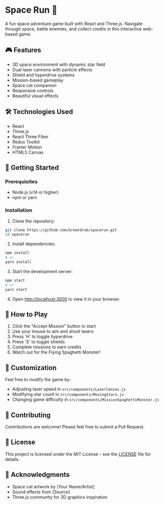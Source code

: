 # Space Run 🚀

A fun space adventure game built with React and Three.js. Navigate through space, battle enemies, and collect credits in this interactive web-based game.

## 🎮 Features

- 3D space environment with dynamic star field
- Dual laser cannons with particle effects
- Shield and hyperdrive systems
- Mission-based gameplay
- Space cat companion
- Responsive controls
- Beautiful visual effects

## 🛠️ Technologies Used

- React
- Three.js
- React Three Fiber
- Redux Toolkit
- Framer Motion
- HTML5 Canvas

## 🚀 Getting Started

### Prerequisites

- Node.js (v14 or higher)
- npm or yarn

### Installation

1. Clone the repository:
```bash
git clone https://github.com/Greatdrak/spacerun.git
cd spacerun
```

2. Install dependencies:
```bash
npm install
# or
yarn install
```

3. Start the development server:
```bash
npm start
# or
yarn start
```

4. Open [http://localhost:3000](http://localhost:3000) to view it in your browser.

## 🎯 How to Play

1. Click the "Accept Mission" button to start
2. Use your mouse to aim and shoot lasers
3. Press 'H' to toggle hyperdrive
4. Press 'S' to toggle shields
5. Complete missions to earn credits
6. Watch out for the Flying Spaghetti Monster!

## 🎨 Customization

Feel free to modify the game by:
- Adjusting laser speed in `src/components/LaserCanvas.js`
- Modifying star count in `src/components/MovingStars.js`
- Changing game difficulty in `src/components/MissionSpaghettiMonster.js`

## 🤝 Contributing

Contributions are welcome! Please feel free to submit a Pull Request.

## 📝 License

This project is licensed under the MIT License - see the [LICENSE](LICENSE) file for details.

## 🙏 Acknowledgments

- Space cat artwork by [Your Name/Artist]
- Sound effects from [Source]
- Three.js community for 3D graphics inspiration
